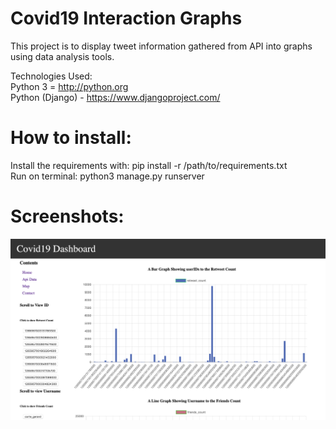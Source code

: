 # Covid19 Interaction Graphs
This project is to display tweet information gathered from API into graphs using data analysis tools.

Technologies Used:<br>
Python 3 = http://python.org </br>
Python (Django) - https://www.djangoproject.com/ </br>

# How to install:<br>

Install the requirements with: pip install -r /path/to/requirements.txt </br>
Run on terminal: python3 manage.py runserver

# Screenshots:<br>

![](templates/src/images/1.png)
